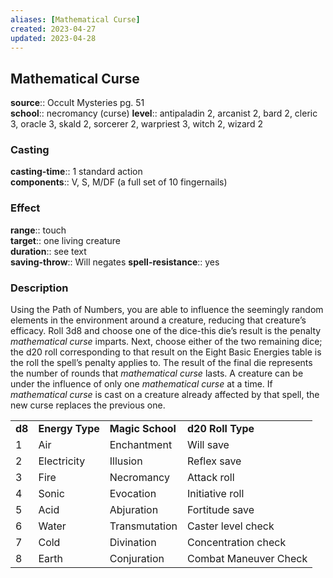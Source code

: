 ```yaml
---
aliases: [Mathematical Curse]
created: 2023-04-27
updated: 2023-04-28
---
```


## Mathematical Curse

**source**:: Occult Mysteries pg. 51  
**school**:: necromancy (curse)
**level**:: antipaladin 2, arcanist 2, bard 2, cleric 3, oracle 3, skald 2, sorcerer 2, warpriest 3, witch 2, wizard 2

### Casting

**casting-time**:: 1 standard action  
**components**:: V, S, M/DF (a full set of 10 fingernails)

### Effect

**range**:: touch  
**target**:: one living creature  
**duration**:: see text  
**saving-throw**:: Will negates
**spell-resistance**:: yes

### Description

Using the Path of Numbers, you are able to influence the seemingly random elements in the environment around a creature, reducing that creature’s efficacy. Roll 3d8 and choose one of the dice-this die’s result is the penalty *mathematical curse* imparts. Next, choose either of the two remaining dice; the d20 roll corresponding to that result on the Eight Basic Energies table is the roll the spell’s penalty applies to. The result of the final die represents the number of rounds that *mathematical curse* lasts. A creature can be under the influence of only one *mathematical curse* at a time. If *mathematical curse* is cast on a creature already affected by that spell, the new curse replaces the previous one.  
  

|        |                 |                  |                       |
|--------|-----------------|------------------|-----------------------|
| **d8** | **Energy Type** | **Magic School** | **d20 Roll Type**     |
| 1      | Air             | Enchantment      | Will save             |
| 2      | Electricity     | Illusion         | Reflex save           |
| 3      | Fire            | Necromancy       | Attack roll           |
| 4      | Sonic           | Evocation        | Initiative roll       |
| 5      | Acid            | Abjuration       | Fortitude save        |
| 6      | Water           | Transmutation    | Caster level check    |
| 7      | Cold            | Divination       | Concentration check   |
| 8      | Earth           | Conjuration      | Combat Maneuver Check |
